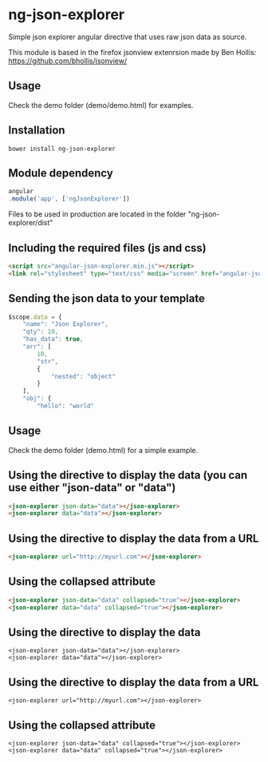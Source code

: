 # ng-json-explorer

Simple json explorer angular directive that uses raw json data as source.

This module is based in the firefox jsonview extenrsion made by Ben Hollis: https://github.com/bhollis/jsonview/

## Usage

Check the demo folder (demo/demo.html) for examples.

## Installation

```
bower install ng-json-explorer
```

## Module dependency

```js
angular
.module('app', ['ngJsonExplorer'])
```

Files to be used in production are located in the folder "ng-json-explorer/dist"

## Including the required files (js and css)

```html
<script src="angular-json-explorer.min.js"></script> 
<link rel="stylesheet" type="text/css" media="screen" href="angular-json-explorer.css" />
```

## Sending the json data to your template

```js
$scope.data = {
	"name": "Json Explorer",
	"qty": 10,
	"has_data": true,
	"arr": [
		10,
		"str",
		{
			"nested": "object"
		}
	],
	"obj": {
		"hello": "world"
```

Usage
-------------------------
Check the demo folder (demo.html) for a simple example.

## Using the directive to display the data (you can use either "json-data" or "data")

```html
<json-explorer json-data="data"></json-explorer>
<json-explorer data="data"></json-explorer>
```

## Using the directive to display the data from a URL

```html
<json-explorer url="http://myurl.com"></json-explorer>
```

## Using the collapsed attribute

```html
<json-explorer json-data="data" collapsed="true"></json-explorer>
<json-explorer data="data" collapsed="true"></json-explorer>
```
Using the directive to display the data
-------------------------
```
<json-explorer json-data="data"></json-explorer>
<json-explorer data="data"></json-explorer>
```

Using the directive to display the data from a URL
-------------------------

```
<json-explorer url="http://myurl.com"></json-explorer>
```
Using the collapsed attribute
-------------------------
```
<json-explorer json-data="data" collapsed="true"></json-explorer>
<json-explorer data="data" collapsed="true"></json-explorer>
```
